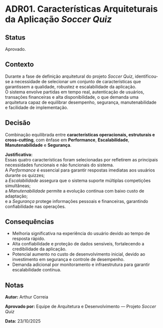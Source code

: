 # ADR01. Características Arquiteturais da Aplicação *Soccer Quiz*

## Status

Aprovado.  

## Contexto

Durante a fase de definição arquitetural do projeto *Soccer Quiz*, identificou-se a necessidade de selecionar um conjunto de características que garantissem a qualidade, robustez e escalabilidade da aplicação.  
O sistema envolve partidas em tempo real, autenticação de usuários, transações financeiras e alta disponibilidade, o que demanda uma arquitetura capaz de equilibrar desempenho, segurança, manutenabilidade e facilidade de implementação.

## Decisão

Combinação equilibrada entre **características operacionais, estruturais e cross-cutting**, com ênfase em **Performance**, **Escalabilidade**, **Manutenabilidade** e **Segurança**.  

**Justificativa:**  
Essas quatro características foram selecionadas por refletirem as principais necessidades funcionais e não funcionais do sistema.  
A *Performance* é essencial para garantir respostas imediatas aos usuários durante os quizzes;  
a *Escalabilidade* assegura que o sistema suporte múltiplas competições simultâneas;  
a *Manutenabilidade* permite a evolução contínua com baixo custo de adaptação;  
e a *Segurança* protege informações pessoais e financeiras, garantindo confiabilidade nas operações.

## Consequências

  * Melhoria significativa na experiência do usuário devido ao tempo de resposta rápido.  
  * Alta confiabilidade e proteção de dados sensíveis, fortalecendo a credibilidade da aplicação.  
  * Potencial aumento no custo de desenvolvimento inicial, devido ao investimento em segurança e controle de desempenho.  
  * Demanda adicional por monitoramento e infraestrutura para garantir escalabilidade contínua.

## Notas

**Autor:** Arthur Correia  

**Aprovado por:** Equipe de Arquitetura e Desenvolvimento — Projeto *Soccer Quiz*

**Data:** 23/10/2025  